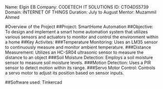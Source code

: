 Name: Elgin EB
Company: CODETECH IT SOLUTIONS
ID: CTO4DS5739
Domain: INTERNET OF THINGS
Duration: July to August
Mentor:  Muzammil Ahmed

#Overview of the Project
##Project: SmartHome Automation
##Objective: To design and implement a smart home automation system that utilizes various sensors and actuators to monitor and control the environment within a home
##Key Activites:
  ###Temperature Monitoring: 
               Uses an LM35 sensor to continuously measure and monitor ambient temperature.
  ###Distance Measurement: 
              Utilizes an HC-SR04 ultrasonic sensor to measure the distance to an object
  ###Soil Moisture Detection: 
              Employs a soil moisture sensor to measure soil moisture levels.
  ###Motion Detection:
               Uses a PIR sensor to detect motion within its range.
  ###Servo Motor Control:
                Controls a servo motor to adjust its position based on sensor inputs.
                
##Software used: Tinkercad  
 
